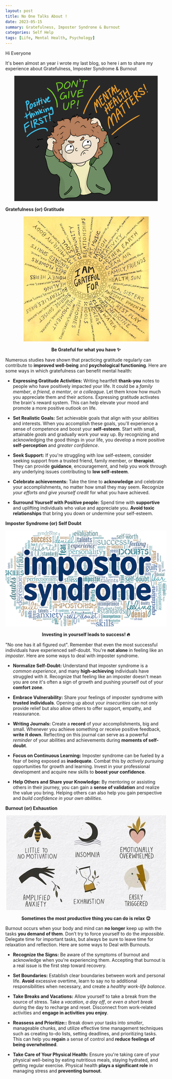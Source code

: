 ```yaml
---
layout: post
title: No One Talks About !
date: 2023-05-15
summary: Gratefulness, Imposter Syndrone & Burnout
categories: Self Help
tags: [Life, Mental Health, Psychology]
---
```


Hi Everyone

It's been almost an year i wrote my last blog, so here i am to share my experience about Gratefulness, Imposter Syndrome & Burnout

<p align="center">
  <img src="/images/mental/mental-health-logo.png"> 
</p>

**Gratefulness (or) Gratitude**

<p align="center">
  <img src="/images/mental/gratitude.png">
</p>

<p align="center"><strong>Be Grateful for what you have ✨</strong></p>

Numerous studies have shown that practicing gratitude regularly can contribute to **improved well-being** and **psychological functioning**. Here are some ways in which gratefulness can benefit mental health:

* **Expressing Gratitude Activities:** Writing heartfelt **thank-you** notes to people who have positively impacted your life. It could be a _family member_, _a friend_, _a mentor_, or _a colleague_. Let them know how much you appreciate them and their actions. Expressing gratitude activates the brain's reward system. This can help elevate your mood and promote a more positive outlook on life.

* **Set Realistic Goals:** Set achievable goals that align with your abilities and interests. When you accomplish these goals, you'll experience a sense of competence and boost your **self-esteem**. Start with small, attainable _goals_ and gradually work your way up. By recognizing and acknowledging the good things in your life, you develop a more positive **self-perception** and _greater confidence_.

* **Seek Support:** If you're struggling with low self-esteem, consider seeking support from a trusted friend, family member, or **therapist**. They can provide **guidance**, encouragement, and help you work through any underlying issues contributing to **low self-esteem**.

* **Celebrate achievements:** Take the time to **acknowledge** and celebrate your accomplishments, no matter how small they may seem. Recognize _your efforts and give yourself credit_ for what you have achieved.

* **Surround Yourself with Positive people:** Spend time with **supportive** and uplifting individuals who value and appreciate you. **Avoid toxic relationships** that bring you down or undermine your self-esteem.

**Imposter Syndrome (or) Self Doubt**

<p align="center">
  <img src="/images/mental/imposter-syndrome.png">
</p>

<p align="center"><strong>Investing in yourself leads to success! 🔥</strong></p>

"No one has it all figured out". Remember that even the most successful individuals have experienced self-doubt. You're **not alone** in feeling like an _imposter_. Here are some ways to deal with imposter syndrome.

* **Normalize Self-Doubt:** Understand that imposter syndrome is a _common experience_, and many **high-achieving** individuals have struggled with it. Recognize that feeling like an imposter doesn't mean you are one it's often a sign of growth and pushing yourself out of your **comfort zone**.

* **Embrace Vulnerability:** Share your feelings of imposter syndrome with **trusted individuals**. Opening up about your _insecurities_ can not only provide relief but also allow others to offer support, empathy, and reassurance.

* **Writing Journals:** Create a **record** of your accomplishments, big and small. Whenever you achieve something or receive positive feedback, **write it down**. Reflecting on this journal can serve as a powerful _reminder_ of your abilities and achievements during **moments of self-doubt**.

* **Focus on Continuous Learning:** Imposter syndrome can be fueled by a fear of being exposed as **inadequate**. Combat this by _actively pursuing_ opportunities for growth and learning. Invest in your professional development and acquire new skills to **boost your confidence**.

* **Help Others and Share your Knowledge:** By mentoring or assisting others in their journey, you can gain a **sense of validation** and realize the value you bring. Helping others can also help you gain perspective and _build confidence in your own abilities_.

**Burnout (or) Exhaustion**

<p align="center">
  <img src="/images/mental/burnout.png">
</p>

<p align="center"><strong>Sometimes the most productive thing you can do is relax 😌</strong></p>

Burnout occurs when your body and mind can **no longer** keep up with the tasks **you demand of them**. Don’t try to force yourself to do the _impossible_. Delegate time for important tasks, but always be sure to leave time for relaxation and reflection. Here are some ways to Deal with Burnouts.

* **Recognize the Signs:** Be aware of the symptoms of burnout and acknowledge when you're experiencing them. Accepting that burnout is a real issue is the first step toward recovery.

* **Set Boundaries:** Establish clear boundaries between work and personal life. **Avoid** excessive overtime, learn to say no to additional responsibilities when necessary, and create a _healthy work-life balance_.

* **Take Breaks and Vacations:** Allow yourself to take a break from the source of stress. Take a _vacation_, _a day off_, or _even a short break_ during the day to recharge and reset. Disconnect from work-related activities and **engage in activities you enjoy**.

* **Reassess and Prioritize::** Break down your tasks into _smaller_, manageable chunks, and utilize effective time management techniques such as creating to-do lists, setting deadlines, and prioritizing tasks. This can help you **regain** a sense of control and **reduce feelings of being overwhelmed**.

* **Take Care of Your Physical Health:** Ensure you're taking care of your physical well-being by eating nutritious meals, staying hydrated, and getting regular exercise. Physical health **plays a significant role** in managing stress and **preventing burnout**.




